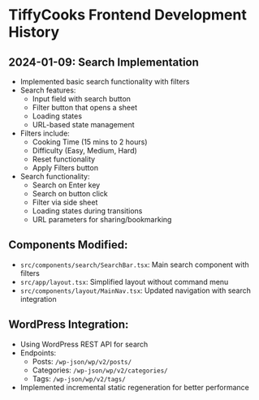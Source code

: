 # TiffyCooks Frontend Development History

## 2024-01-09: Search Implementation
- Implemented basic search functionality with filters
- Search features:
  - Input field with search button
  - Filter button that opens a sheet
  - Loading states
  - URL-based state management
- Filters include:
  - Cooking Time (15 mins to 2 hours)
  - Difficulty (Easy, Medium, Hard)
  - Reset functionality
  - Apply Filters button
- Search functionality:
  - Search on Enter key
  - Search on button click
  - Filter via side sheet
  - Loading states during transitions
  - URL parameters for sharing/bookmarking

## Components Modified:
- `src/components/search/SearchBar.tsx`: Main search component with filters
- `src/app/layout.tsx`: Simplified layout without command menu
- `src/components/layout/MainNav.tsx`: Updated navigation with search integration

## WordPress Integration:
- Using WordPress REST API for search
- Endpoints:
  - Posts: `/wp-json/wp/v2/posts/`
  - Categories: `/wp-json/wp/v2/categories/`
  - Tags: `/wp-json/wp/v2/tags/`
- Implemented incremental static regeneration for better performance 